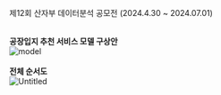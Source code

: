 제12회 산자부 데이터분석 공모전 (2024.4.30 ~ 2024.07.01) <br><br>

**공장입지 추천 서비스 모델 구상안**
<br> ![model](https://github.com/KimNee/Factory_location/assets/77114419/1e17f9b6-e6b4-43fd-a856-3c291f2acb3c)
<br><br>
**전체 순서도**
<br> ![Untitled](https://github.com/KimNee/Factory_location/assets/77114419/83e49ddf-9c7d-413a-8dc2-23c134454ae7)

